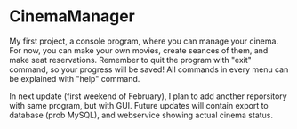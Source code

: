 # CinemaManager
My first project, a console program, where you can manage your cinema.
For now, you can make your own movies, create seances of them, and make seat reservations.
Remember to quit the program with "exit" command, so your progress will be saved!
All commands in every menu can be explained with "help" command.

In next update (first weekend of February), I plan to add another reporsitory with same program, but with GUI.
Future updates will contain export to database (prob MySQL), and webservice showing actual cinema status.
